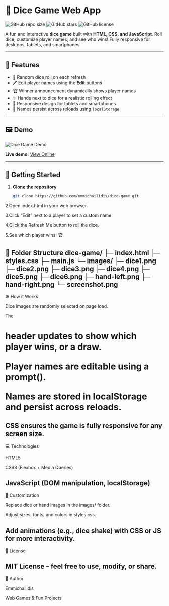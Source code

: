 # 🎲 Dice Game Web App

![GitHub repo size](https://img.shields.io/github/repo-size/emmichailidis/dice-game)
![GitHub stars](https://img.shields.io/github/stars/emmichailidis/dice-game?style=social)
![GitHub license](https://img.shields.io/github/license/emmichailidis/dice-game)

A fun and interactive **dice game** built with **HTML, CSS, and JavaScript**. Roll dice, customize player names, and see who wins! Fully responsive for desktops, tablets, and smartphones.

---

## 🌟 Features

- 🎯 Random dice roll on each refresh  
- 🖊️ Edit player names using the **Edit** buttons  
- 🏆 Winner announcement dynamically shows player names  
- ✨ Hands next to dice for a realistic rolling effect  
- 📱 Responsive design for tablets and smartphones  
- 💾 Names persist across reloads using `localStorage`  

---

## 🖼️ Demo

![Dice Game Demo](./images/dice-demo.gif)  

**Live demo:** [View Online](https://emmichailidis.github.io/dice-game/)

---

## 🚀 Getting Started

1. **Clone the repository**
   ```bash
   git clone https://github.com/emmichailidis/dice-game.git

2.Open index.html in your web browser.

3.Click “Edit” next to a player to set a custom name.

4.Click the Refresh Me button to roll the dice.

5.See which player wins! 🏆

📁 Folder Structure
dice-game/
├─ index.html
├─ styles.css
├─ main.js
└─ images/
   ├─ dice1.png
   ├─ dice2.png
   ├─ dice3.png
   ├─ dice4.png
   ├─ dice5.png
   ├─ dice6.png
   ├─ hand-left.png
   ├─ hand-right.png
   └─ screenshot.png
-----------------------
⚙️ How it Works

Dice images are randomly selected on page load.

The <h1> header updates to show which player wins, or a draw.

Player names are editable using a prompt().

Names are stored in localStorage and persist across reloads.

CSS ensures the game is fully responsive for any screen size.
----------------------
💻 Technologies

HTML5

CSS3 (Flexbox + Media Queries)

JavaScript (DOM manipulation, localStorage)
---------------------
🎨 Customization

Replace dice or hand images in the images/ folder.

Adjust sizes, fonts, and colors in styles.css.

Add animations (e.g., dice shake) with CSS or JS for more interactivity.
--------------------
📜 License

MIT License – feel free to use, modify, or share.
--------------------
🤝 Author

Emmichailidis

Web Games & Fun Projects
